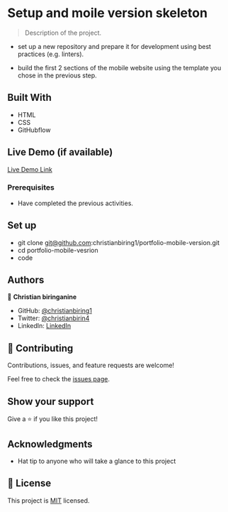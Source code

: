 # Setup and moile version skeleton

> Description of the project.

- set up a new repository and prepare it for development using best practices (e.g. linters).

- build the first 2 sections of the mobile website using the template you chose in the previous step.

## Built With

- HTML
- CSS
- GitHubflow

## Live Demo (if available)

[Live Demo Link](https://livedemo.com)

### Prerequisites

- Have completed the previous activities.

## Set up

- git clone git@github.com:christianbiring1/portfolio-mobile-version.git
- cd portfolio-mobile-vesrion
- code

## Authors

👤 **Christian biringanine**

- GitHub: [@christianbiring1](https://github.com/christianbiring1)
- Twitter: [@christianbirin4](https://twitter.com/christianbirin4)
- LinkedIn: [LinkedIn](https://linkedin.com/in/linkedinhandle)

## 🤝 Contributing

Contributions, issues, and feature requests are welcome!

Feel free to check the [issues page](../../issues/).

## Show your support

Give a ⭐️ if you like this project!

## Acknowledgments

- Hat tip to anyone who will take a glance to this project

## 📝 License

This project is [MIT](./MIT.md) licensed.

